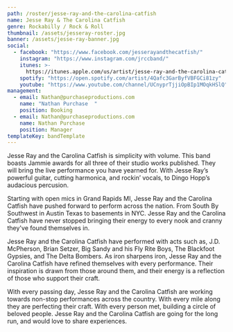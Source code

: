 ```yaml
---
path: /roster/jesse-ray-and-the-carolina-catfish
name: Jesse Ray & The Carolina Catfish
genre: Rockabilly / Rock & Roll
thumbnail: /assets/jesseray-roster.jpg
banner: /assets/jesse-ray-banner.jpg
social:
  - facebook: "https://www.facebook.com/jesserayandthecatfish/"
    instagram: "https://www.instagram.com/jrccband/"
    itunes: >-
      https://itunes.apple.com/us/artist/jesse-ray-and-the-carolina-catfish/916411830
    spotify: "https://open.spotify.com/artist/4Qafc3GarByfVBFGCi81zy"
    youtube: "https://www.youtube.com/channel/UCnyprTjjiOpBIp1MOqkHSlQ"
management:
  - email: Nathan@purchaseproductions.com
    name: "Nathan Purchase  "
    position: Booking
  - email: Nathan@purchaseproductions.com
    name: Nathan Purchase
    position: Manager
templateKey: bandTemplate
---
```


Jesse Ray and the Carolina Catfish is simplicity with volume. This band boasts Jammie awards for all three of their studio works published. They will bring the live performance you have yearned for. With Jesse Ray’s powerful guitar, cutting harmonica, and rockin’ vocals, to Dingo Hopp’s audacious percusion.

Starting with open mics in Grand Rapids MI, Jesse Ray and the Carolina Catfish have pushed forward to perform across the nation. From South By Southwest in Austin Texas to basements in NYC. Jesse Ray and the Carolina Catfish have never stopped bringing their energy to every nook and cranny they've found themselves in.

Jesse Ray and the Carolina Catfish have performed with acts such as, J.D. McPherson, Brian Setzer, Big Sandy and his Fly Rite Boys, The Blackfoot Gypsies, and The Delta Bombers. As iron sharpens iron, Jesse Ray and the Carolina Catfish have refined themselves with every performance. Their inspiration is drawn from those around them, and their energy is a reflection of those who support their craft.

With every passing day, Jesse Ray and the Carolina Catfish are working towards non-stop performances across the country. With every mile along they are perfecting their craft. With every person met, building a circle of beloved people. Jesse Ray and the Carolina Catfish are going for the long run, and would love to share experiences.
